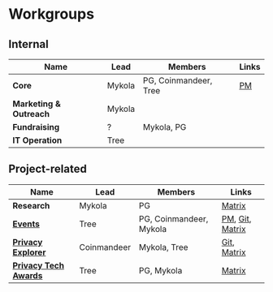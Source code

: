 # Workgroups

## Internal

| Name | Lead | Members | Links |
| --- | --- | --- | --- |
| **Core** | Mykola | PG, Coinmandeer, Tree | [PM](https://github.com/orgs/web3privacy/projects/8) |
| **Marketing & Outreach** | Mykola | |
| **Fundraising** | ? | Mykola, PG |
| **IT Operation** | Tree | |

## Project-related

| Name | Lead | Members | Links |
| --- | --- | --- | --- |
| **Research** | Mykola | PG | [Matrix](https://matrix.to/#/#w3p-research:gwei.cz) |
| **[Events](/events)** | Tree | PG, Coinmandeer, Mykola | [PM](https://github.com/orgs/web3privacy/projects/7), [Git](https://github.com/web3privacy/events), [Matrix](https://matrix.to/#/#w3p-events:gwei.cz) |
| **[Privacy Explorer](/projects/privacy-explorer)** | Coinmandeer | Mykola, Tree | [Git](https://github.com/web3privacy/explorer), [Matrix](https://matrix.to/#/#w3p-explorer:gwei.cz) |
| **[Privacy Tech Awards](/projects/privacy-tech-awards)** | Tree | PG, Mykola | [Matrix](https://matrix.to/#/#w3p-awards:gwei.cz) |
